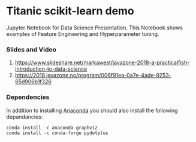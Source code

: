 # Titanic scikit-learn demo

Jupyter Notebook for Data Science Presentation. This Notebook shows examples of Feature Engineering and Hyperparameter tuning.

### Slides and Video

1. https://www.slideshare.net/markawest/javazone-2018-a-practicalfish-introduction-to-data-science
2. https://2018.javazone.no/program/006f91ea-0a7e-4ade-9253-65d906b1f326

### Dependencies

In addition to installing [Anaconda](https://www.anaconda.com/download) you should also install the following depandancies: 
```
conda install -c anaconda graphviz
conda install -c conda-forge pydotplus
```
